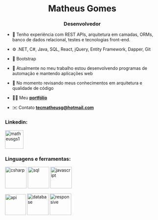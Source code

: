 
<h1 align="center">Matheus Gomes</h1>
<h3 align="center">Desenvolvedor</h3>

- 💾 Tenho experiência com REST APIs, arquitetura em camadas, ORMs, banco de dados relacional, testes e tecnologias front-end.

- ⚙️ .NET, C#, Java, SQL, React, jQuery, Entity Framework, Dapper, Git

- 🎨 Bootstrap

- 💼 Atualmente no meu trabalho estou desenvolvendo programas de automação e mantendo aplicações web
  
- 🌱 No momento revisando meus conhecimentos em arquitetura e qualidade de código

- 👨‍💻 Meu <b><a target="_blank" href="https://matheusg.vercel.app/">portfólio</a></b>

- ✉️ Contato **tecmatheusg@hotmail.com**

<h3 align="left">Linkedin:</h3><a href="https://linkedin.com/in/matheusgs1" target="_blank"><img src="https://img.icons8.com/doodle/256/linkedin--v2.png" alt="matheusgs1" height="60"/></a>

<h3 align="left">Linguagens e ferramentas:</h3>
<p>
<img src="https://img.icons8.com/external-flaticons-lineal-color-flat-icons/256/external-c-sharp-computer-programming-flaticons-lineal-color-flat-icons.png" alt="csharp" height="70"/>
<img src="https://img.icons8.com/external-flaticons-lineal-color-flat-icons/256/external-sql-computer-programming-flaticons-lineal-color-flat-icons.png" alt="sql" height="70"/>
<img src="https://img.icons8.com/external-flaticons-lineal-color-flat-icons/256/external-javascript-computer-programming-flaticons-lineal-color-flat-icons.png" alt="javascript" height="70"/>
</p>
<p>
<img src="https://img.icons8.com/external-flaticons-lineal-color-flat-icons/256/external-laptop-computer-programming-flaticons-lineal-color-flat-icons.png" alt="api" height="68"/>
<img src="https://img.icons8.com/external-flaticons-lineal-color-flat-icons/256/external-database-computer-programming-flaticons-lineal-color-flat-icons.png" alt="database" height="70"/>
<img src="https://img.icons8.com/external-flaticons-lineal-color-flat-icons/256/external-responsive-design-computer-programming-flaticons-lineal-color-flat-icons.png" alt="responsive" height="70"/>
</p>

